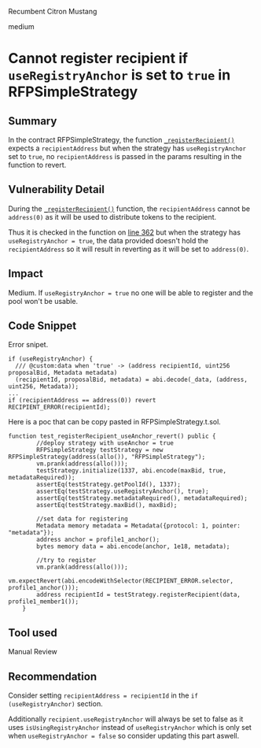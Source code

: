 Recumbent Citron Mustang

medium

# Cannot register recipient if `useRegistryAnchor` is set to `true` in RFPSimpleStrategy
## Summary

In the contract RFPSimpleStrategy, the function [`_registerRecipient()`](https://github.com/sherlock-audit/2023-09-Gitcoin/blob/6430c8004017e96ae2f5aac365bdefd0b6eeea72/allo-v2/contracts/strategies/rfp-simple/RFPSimpleStrategy.sol#L314) expects a `recipientAddress` but when the strategy has `useRegistryAnchor` set to `true`, no `recipientAddress` is passed in the params resulting in the function to revert.

## Vulnerability Detail

During the [`_registerRecipient()`](https://github.com/sherlock-audit/2023-09-Gitcoin/blob/6430c8004017e96ae2f5aac365bdefd0b6eeea72/allo-v2/contracts/strategies/rfp-simple/RFPSimpleStrategy.sol#L314) function, the `recipientAddress` cannot be `address(0)` as it will be used to distribute tokens to the recipient.

Thus it is checked in the function on [line 362](https://github.com/sherlock-audit/2023-09-Gitcoin/blob/6430c8004017e96ae2f5aac365bdefd0b6eeea72/allo-v2/contracts/strategies/rfp-simple/RFPSimpleStrategy.sol#L362) but when the strategy has `useRegistryAnchor = true`, the data provided doesn't hold the `recipientAddress` so it will result in reverting as it will be set to `address(0)`.

## Impact

Medium. If `useRegistryAnchor = true` no one will be able to register and the pool won't be usable.

## Code Snippet

Error snipet.

```solidity
if (useRegistryAnchor) {
  /// @custom:data when 'true' -> (address recipientId, uint256 proposalBid, Metadata metadata)
  (recipientId, proposalBid, metadata) = abi.decode(_data, (address, uint256, Metadata));
...
if (recipientAddress == address(0)) revert RECIPIENT_ERROR(recipientId);
```

Here is a poc that can be copy pasted in RFPSimpleStrategy.t.sol.

```solidity
function test_registerRecipient_useAnchor_revert() public {
        //deploy strategy with useAnchor = true
        RFPSimpleStrategy testStrategy = new RFPSimpleStrategy(address(allo()), "RFPSimpleStrategy");
        vm.prank(address(allo()));
        testStrategy.initialize(1337, abi.encode(maxBid, true, metadataRequired));
        assertEq(testStrategy.getPoolId(), 1337);
        assertEq(testStrategy.useRegistryAnchor(), true);
        assertEq(testStrategy.metadataRequired(), metadataRequired);
        assertEq(testStrategy.maxBid(), maxBid);

        //set data for registering
        Metadata memory metadata = Metadata({protocol: 1, pointer: "metadata"});
        address anchor = profile1_anchor();
        bytes memory data = abi.encode(anchor, 1e18, metadata);

        //try to register
        vm.prank(address(allo()));
        vm.expectRevert(abi.encodeWithSelector(RECIPIENT_ERROR.selector, profile1_anchor()));
        address recipientId = testStrategy.registerRecipient(data, profile1_member1());
    }
```

## Tool used

Manual Review

## Recommendation

Consider setting `recipientAddress = recipientId` in the `if (useRegistryAnchor)` section.

Additionally `recipient.useRegistryAnchor` will always be set to false as it uses `isUsingRegistryAnchor` instead of `useRegistryAnchor` which is only set when `useRegistryAnchor = false`  so consider updating this part aswell.
